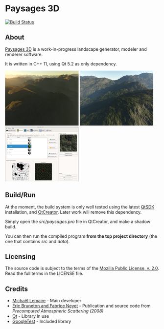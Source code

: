 Paysages 3D
===========

[![Build Status](https://travis-ci.org/thunderk/paysages3d.png)](https://travis-ci.org/thunderk/paysages3d)

About
-----

[Paysages 3D](http://www.paysages3d.com) is a work-in-progress landscape generator, modeler and renderer software.

It is written in C++ 11, using Qt 5.2 as only dependency.

[![Screenshot 1](data/screenshots/small1.jpg)](data/screenshots/large1.jpg) [![Screenshot 2](data/screenshots/small2.jpg)](data/screenshots/large2.jpg) [![Screenshot 3](data/screenshots/small3.jpg)](data/screenshots/large3.jpg)

Build/Run
---------

At the moment, the build system is only well tested using the latest [QtSDK](http://qt-project.org/downloads) installation, and [QtCreator](http://qt-project.org/downloads#qt-creator). Later work will remove this dependency.

Simply open the *src/paysages.pro* file in QtCreator, and make a shadow build.

You can then run the compiled program **from the top project directory** (the one that contains *src* and *data*).

Licensing
---------

The source code is subject to the terms of the [Mozilla Public License, v. 2.0](http://mozilla.org/MPL/2.0/). Read the full terms in the LICENSE file.

Credits
-------

* [Michaël Lemaire](http://thunderk.net) - Main developer
* [Eric Bruneton and Fabrice Neyet](http://www-evasion.imag.fr/Membres/Eric.Bruneton/) - Publication and source code from *Precomputed Atmospheric Scattering (2008)*
* [Qt](http://qt-project.org/) - Library in use
* [GoogleTest](https://code.google.com/p/googletest/) - Included library
